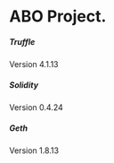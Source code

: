 # ABO Project.


##### Truffle
Version 4.1.13

##### Solidity
Version 0.4.24

##### Geth
Version 1.8.13
